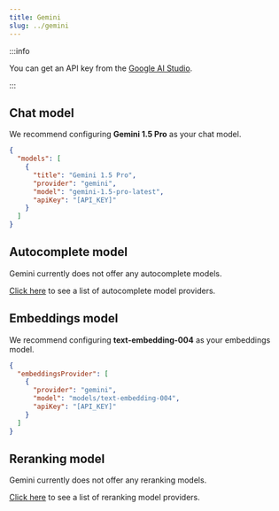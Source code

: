 ```yaml
---
title: Gemini
slug: ../gemini
---
```


:::info

You can get an API key from the [Google AI Studio](https://aistudio.google.com/).

:::

## Chat model

We recommend configuring **Gemini 1.5 Pro** as your chat model.

```json title="config.json"
{
  "models": [
    {
      "title": "Gemini 1.5 Pro",
      "provider": "gemini",
      "model": "gemini-1.5-pro-latest",
      "apiKey": "[API_KEY]"
    }
  ]
}
```

## Autocomplete model

Gemini currently does not offer any autocomplete models.

[Click here](../../model-types/autocomplete.md) to see a list of autocomplete model providers.

## Embeddings model

We recommend configuring **text-embedding-004** as your embeddings model.

<!-- TODO: We should update the emebddings provider to infer `models/` -->

```json title="config.json"
{
  "embeddingsProvider": [
    {
      "provider": "gemini",
      "model": "models/text-embedding-004",
      "apiKey": "[API_KEY]"
    }
  ]
}
```

## Reranking model

Gemini currently does not offer any reranking models.

[Click here](../../model-types/reranking.md) to see a list of reranking model providers.
